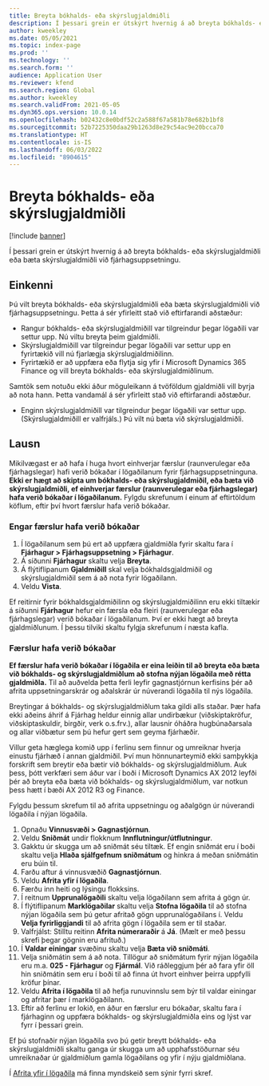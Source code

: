 ```yaml
---
title: Breyta bókhalds- eða skýrslugjaldmiðli
description: Í þessari grein er útskýrt hvernig á að breyta bókhalds- eða skýrslugjaldmiðli eða bæta skýrslugjaldmiðli við fjárhagsuppsetningu.
author: kweekley
ms.date: 05/05/2021
ms.topic: index-page
ms.prod: ''
ms.technology: ''
ms.search.form: ''
audience: Application User
ms.reviewer: kfend
ms.search.region: Global
ms.author: kweekley
ms.search.validFrom: 2021-05-05
ms.dyn365.ops.version: 10.0.14
ms.openlocfilehash: b02432c8e0bdf52c2a588f67a581b78e682b1bf8
ms.sourcegitcommit: 52b7225350daa29b1263d8e29c54ac9e20bcca70
ms.translationtype: HT
ms.contentlocale: is-IS
ms.lasthandoff: 06/03/2022
ms.locfileid: "8904615"
---
```

# <a name="change-the-accounting-or-reporting-currency"></a>Breyta bókhalds- eða skýrslugjaldmiðli

[!include [banner](../includes/banner.md)]

Í þessari grein er útskýrt hvernig á að breyta bókhalds- eða skýrslugjaldmiðli eða bæta skýrslugjaldmiðli við fjárhagsuppsetningu.

## <a name="symptom"></a>Einkenni

Þú vilt breyta bókhalds- eða skýrslugjaldmiðli eða bæta skýrslugjaldmiðli við fjárhagsuppsetningu. Þetta á sér yfirleitt stað við eftirfarandi aðstæður:

- Rangur bókhalds- eða skýrslugjaldmiðill var tilgreindur þegar lögaðili var settur upp. Nú viltu breyta þeim gjaldmiðli.
- Skýrslugjaldmiðill var tilgreindur þegar lögaðili var settur upp en fyrirtækið vill nú fjarlægja skýrslugjaldmiðilinn.
- Fyrirtækið er að uppfæra eða flytja sig yfir í Microsoft Dynamics 365 Finance og vill breyta bókhalds- eða skýrslugjaldmiðlinum.

Samtök sem notuðu ekki áður möguleikann á tvöföldum gjaldmiðli vill byrja að nota hann. Þetta vandamál á sér yfirleitt stað við eftirfarandi aðstæður.

- Enginn skýrslugjaldmiðill var tilgreindur þegar lögaðili var settur upp. (Skýrslugjaldmiðill er valfrjáls.) Þú vilt nú bæta við skýrslugjaldmiðli.

## <a name="resolution"></a>Lausn

Mikilvægast er að hafa í huga hvort einhverjar færslur (raunverulegar eða fjárhagslegar) hafi verið bókaðar í lögaðilanum fyrir fjárhagsuppsetninguna. **Ekki er hægt að skipta um bókhalds- eða skýrslugjaldmiðil, eða bæta við skýrslugjaldmiðli, ef einhverjar færslur (raunverulegar eða fjárhagslegar) hafa verið bókaðar í lögaðilanum.** Fylgdu skrefunum í einum af eftirtöldum köflum, eftir því hvort færslur hafa verið bókaðar.

### <a name="no-transactions-have-been-posted"></a>Engar færslur hafa verið bókaðar

1. Í lögaðilanum sem þú ert að uppfæra gjaldmiðla fyrir skaltu fara í **Fjárhagur \> Fjárhagsuppsetning \> Fjárhagur**.
2. Á síðunni **Fjárhagur** skaltu velja **Breyta**.
3. Á flýtiflipanum **Gjaldmiðill** skal velja bókhaldsgjaldmiðil og skýrslugjaldmiðil sem á að nota fyrir lögaðilann.
4. Veldu **Vista**.

Ef reitirnir fyrir bókhaldsgjaldmiðilinn og skýrslugjaldmiðilinn eru ekki tiltækir á síðunni **Fjárhagur** hefur ein færsla eða fleiri (raunverulegar eða fjárhagslegar) verið bókaðar í lögaðilanum. Því er ekki hægt að breyta gjaldmiðlunum. Í þessu tilviki skaltu fylgja skrefunum í næsta kafla.

### <a name="transactions-have-been-posted"></a>Færslur hafa verið bókaðar

**Ef færslur hafa verið bókaðar í lögaðila er eina leiðin til að breyta eða bæta við bókhalds- og skýrslugjaldmiðlum að stofna nýjan lögaðila með rétta gjaldmiðla.** Til að auðvelda þetta ferli leyfir gagnastjórnun kerfisins þér að afrita uppsetningarskrár og aðalskrár úr núverandi lögaðila til nýs lögaðila.

Breytingar á bókhalds- og skýrslugjaldmiðlum taka gildi alls staðar. Þær hafa ekki aðeins áhrif á Fjárhag heldur einnig allar undirbækur (viðskiptakröfur, viðskiptaskuldir, birgðir, verk o.s.frv.), allar lausnir óháðra hugbúnaðarsala og allar viðbætur sem þú hefur gert sem geyma fjárhæðir.

Villur geta hæglega komið upp í ferlinu sem finnur og umreiknar hverja einustu fjárhæð í annan gjaldmiðil. Því mun hönnunarteymið ekki samþykkja forskrift sem breytir eða bætir við bókhalds- og skýrslugjaldmiðlum. Auk þess, þótt verkfæri sem áður var í boði í Microsoft Dynamics AX 2012 leyfði þér að breyta eða bæta við bókhalds- og skýrslugjaldmiðlum, var notkun þess hætt í bæði AX 2012 R3 og Finance.

Fylgdu þessum skrefum til að afrita uppsetningu og aðalgögn úr núverandi lögaðila í nýjan lögaðila.

1. Opnaðu **Vinnusvæði \> Gagnastjórnun**.
2. Veldu **Sniðmát** undir flokknum **Innflutningur/útflutningur**.
3. Gakktu úr skugga um að sniðmát séu tiltæk. Ef engin sniðmát eru í boði skaltu velja **Hlaða sjálfgefnum sniðmátum** og hinkra á meðan sniðmátin eru búin til.
4. Farðu aftur á vinnusvæðið **Gagnastjórnun**.
5. Veldu **Afrita yfir í lögaðila**.
6. Færðu inn heiti og lýsingu flokksins.
7. Í reitnum **Upprunalögaðili** skaltu velja lögaðilann sem afrita á gögn úr.
8. Í flýtiflipanum **Marklögaðilar** skaltu velja **Stofna lögaðila** til að stofna nýjan lögaðila sem þú getur afritað gögn upprunalögaðilans í. Veldu **Velja fyrirliggjandi** til að afrita gögn í lögaðila sem er til staðar.
9. Valfrjálst: Stilltu reitinn **Afrita númeraraðir** á **Já**. (Mælt er með þessu skrefi þegar gögnin eru afrituð.)
10. Í **Valdar einingar** svæðinu skaltu velja **Bæta við sniðmáti**.
11. Velja sniðmátin sem á að nota. Tillögur að sniðmátum fyrir nýjan lögaðila eru m.a. **025 - Fjárhagur** og **Fjármál**. Við ráðleggjum þér að fara yfir öll hin sniðmátin sem eru í boði til að finna út hvort einhver þeirra uppfylli kröfur þínar.
12. Veldu **Afrita í lögaðila** til að hefja runuvinnslu sem býr til valdar einingar og afritar þær í marklögaðilann.
13. Eftir að ferlinu er lokið, en áður en færslur eru bókaðar, skaltu fara í fjárhaginn og uppfæra bókhalds- og skýrslugjaldmiðla eins og lýst var fyrr í þessari grein.

Ef þú stofnaðir nýjan lögaðila svo þú getir breytt bókhalds- eða skýrslugjaldmiðli skaltu ganga úr skugga um að upphafsstöðurnar séu umreiknaðar úr gjaldmiðlum gamla lögaðilans og yfir í nýju gjaldmiðlana.

Í [Afrita yfir í lögaðila](https://community.dynamics.com/365/b/techtalks/posts/copy-into-legal-entity-october-24-2017) má finna myndskeið sem sýnir fyrri skref.
